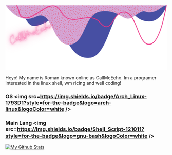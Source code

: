 <img src=CallMeEcho.png />

Heyo! My name is Roman known online as CallMeEcho. Im a programer interested in the linux shell, wm ricing and well coding!

### OS <img src=https://img.shields.io/badge/Arch_Linux-1793D1?style=for-the-badge&logo=arch-linux&logoColor=white /> <br />
### Main Lang <img src=https://img.shields.io/badge/Shell_Script-121011?style=for-the-badge&logo=gnu-bash&logoColor=white /> <br />

[![My Github Stats](https://github-readme-stats.vercel.app/api?username=CallMeEchoCodes)](https://github.com/anuraghazra/github-readme-stats)

